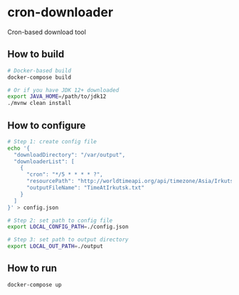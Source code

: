 # cron-downloader
Cron-based download tool

## How to build
```bash
# Docker-based build
docker-compose build
```

```bash
# Or if you have JDK 12+ downloaded
export JAVA_HOME=/path/to/jdk12
./mvnw clean install
```

## How to configure
```bash
# Step 1: create config file
echo '{
  "downloadDirectory": "/var/output",
  "downloaderList": [
    {
      "cron": "*/5 * * * * ?",
      "resourcePath": "http://worldtimeapi.org/api/timezone/Asia/Irkutsk.txt",
      "outputFileName": "TimeAtIrkutsk.txt"
    }
  ]
}' > config.json

# Step 2: set path to config file
export LOCAL_CONFIG_PATH=./config.json

# Step 3: set path to output directory
export LOCAL_OUT_PATH=./output
```

## How to run
```bash
docker-compose up
```